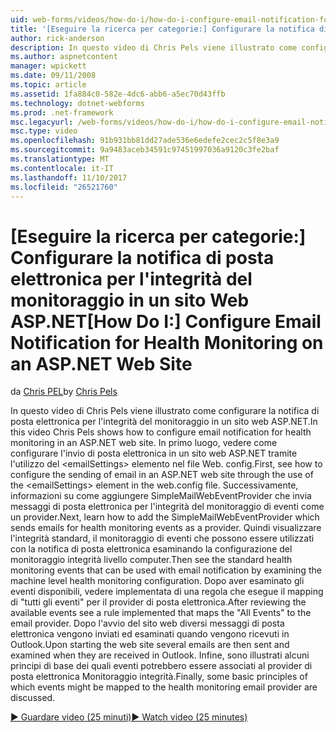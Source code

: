 ```yaml
---
uid: web-forms/videos/how-do-i/how-do-i-configure-email-notification-for-health-monitoring-on-an-aspnet-web-site
title: '[Eseguire la ricerca per categorie:] Configurare la notifica di posta elettronica per il monitoraggio dello stato in un sito Web ASP.NET | Documenti Microsoft'
author: rick-anderson
description: In questo video di Chris Pels viene illustrato come configurare la notifica di posta elettronica per l'integrità del monitoraggio in un sito web ASP.NET. In primo luogo, vedere come configurare l'invio di e...
ms.author: aspnetcontent
manager: wpickett
ms.date: 09/11/2008
ms.topic: article
ms.assetid: 1fa884c0-582e-4dc6-abb6-a5ec70d43ffb
ms.technology: dotnet-webforms
ms.prod: .net-framework
msc.legacyurl: /web-forms/videos/how-do-i/how-do-i-configure-email-notification-for-health-monitoring-on-an-aspnet-web-site
msc.type: video
ms.openlocfilehash: 91b931bb81dd27ade536e6edefe2cec2c5f8e3a9
ms.sourcegitcommit: 9a9483aceb34591c97451997036a9120c3fe2baf
ms.translationtype: MT
ms.contentlocale: it-IT
ms.lasthandoff: 11/10/2017
ms.locfileid: "26521760"
---
```

<a name="how-do-i-configure-email-notification-for-health-monitoring-on-an-aspnet-web-site"></a><span data-ttu-id="e1cc2-104">[Eseguire la ricerca per categorie:] Configurare la notifica di posta elettronica per l'integrità del monitoraggio in un sito Web ASP.NET</span><span class="sxs-lookup"><span data-stu-id="e1cc2-104">[How Do I:] Configure Email Notification for Health Monitoring on an ASP.NET Web Site</span></span>
====================
<span data-ttu-id="e1cc2-105">da [Chris PEL](https://twitter.com/chrispels)</span><span class="sxs-lookup"><span data-stu-id="e1cc2-105">by [Chris Pels](https://twitter.com/chrispels)</span></span>

<span data-ttu-id="e1cc2-106">In questo video di Chris Pels viene illustrato come configurare la notifica di posta elettronica per l'integrità del monitoraggio in un sito web ASP.NET.</span><span class="sxs-lookup"><span data-stu-id="e1cc2-106">In this video Chris Pels shows how to configure email notification for health monitoring in an ASP.NET web site.</span></span> <span data-ttu-id="e1cc2-107">In primo luogo, vedere come configurare l'invio di posta elettronica in un sito web ASP.NET tramite l'utilizzo del &lt;emailSettings&gt; elemento nel file Web. config.</span><span class="sxs-lookup"><span data-stu-id="e1cc2-107">First, see how to configure the sending of email in an ASP.NET web site through the use of the &lt;emailSettings&gt; element in the web.config file.</span></span> <span data-ttu-id="e1cc2-108">Successivamente, informazioni su come aggiungere SimpleMailWebEventProvider che invia messaggi di posta elettronica per l'integrità del monitoraggio di eventi come un provider.</span><span class="sxs-lookup"><span data-stu-id="e1cc2-108">Next, learn how to add the SimpleMailWebEventProvider which sends emails for health monitoring events as a provider.</span></span> <span data-ttu-id="e1cc2-109">Quindi visualizzare l'integrità standard, il monitoraggio di eventi che possono essere utilizzati con la notifica di posta elettronica esaminando la configurazione del monitoraggio integrità livello computer.</span><span class="sxs-lookup"><span data-stu-id="e1cc2-109">Then see the standard health monitoring events that can be used with email notification by examining the machine level health monitoring configuration.</span></span> <span data-ttu-id="e1cc2-110">Dopo aver esaminato gli eventi disponibili, vedere implementata di una regola che esegue il mapping di "tutti gli eventi" per il provider di posta elettronica.</span><span class="sxs-lookup"><span data-stu-id="e1cc2-110">After reviewing the available events see a rule implemented that maps the "All Events" to the email provider.</span></span> <span data-ttu-id="e1cc2-111">Dopo l'avvio del sito web diversi messaggi di posta elettronica vengono inviati ed esaminati quando vengono ricevuti in Outlook.</span><span class="sxs-lookup"><span data-stu-id="e1cc2-111">Upon starting the web site several emails are then sent and examined when they are received in Outlook.</span></span> <span data-ttu-id="e1cc2-112">Infine, sono illustrati alcuni principi di base dei quali eventi potrebbero essere associati al provider di posta elettronica Monitoraggio integrità.</span><span class="sxs-lookup"><span data-stu-id="e1cc2-112">Finally, some basic principles of which events might be mapped to the health monitoring email provider are discussed.</span></span>

[<span data-ttu-id="e1cc2-113">&#9654; Guardare video (25 minuti)</span><span class="sxs-lookup"><span data-stu-id="e1cc2-113">&#9654; Watch video (25 minutes)</span></span>](https://channel9.msdn.com/Blogs/ASP-NET-Site-Videos/how-do-i-configure-email-notification-for-health-monitoring-on-an-aspnet-web-site)
